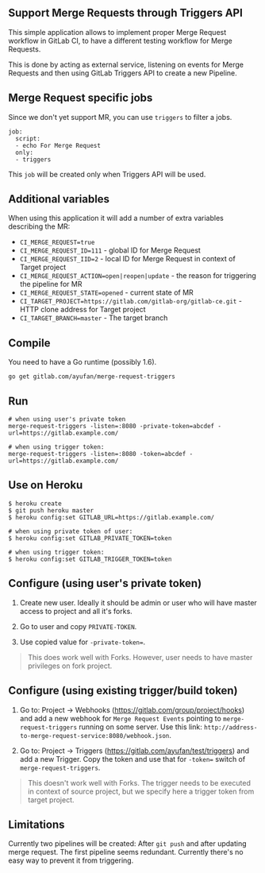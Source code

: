 ## Support Merge Requests through Triggers API

This simple application allows to implement proper Merge Request workflow in GitLab CI,
to have a different testing workflow for Merge Requests.
 
This is done by acting as external service, listening on events
for Merge Requests and then using GitLab Triggers API to create a new Pipeline.

## Merge Request specific jobs

Since we don't yet support MR, you can use `triggers` to filter a jobs.

```
job:
  script:
  - echo For Merge Request
  only:
  - triggers
```

This `job` will be created only when Triggers API will be used.

## Additional variables

When using this application it will add a number of extra variables describing the MR:
- `CI_MERGE_REQUEST=true`
- `CI_MERGE_REQUEST_ID=111` - global ID for Merge Request
- `CI_MERGE_REQUEST_IID=2` - local ID for Merge Request in context of Target project
- `CI_MERGE_REQUEST_ACTION=open|reopen|update` - the reason for triggering the pipeline for MR
- `CI_MERGE_REQUEST_STATE=opened` - current state of MR
- `CI_TARGET_PROJECT=https://gitlab.com/gitlab-org/gitlab-ce.git` - HTTP clone address for Target project
- `CI_TARGET_BRANCH=master` - The target branch

## Compile

You need to have a Go runtime (possibly 1.6).

```
go get gitlab.com/ayufan/merge-request-triggers
```

## Run

```
# when using user's private token
merge-request-triggers -listen=:8080 -private-token=abcdef -url=https://gitlab.example.com/

# when using trigger token:
merge-request-triggers -listen=:8080 -token=abcdef -url=https://gitlab.example.com/
```

## Use on Heroku

```
$ heroku create
$ git push heroku master
$ heroku config:set GITLAB_URL=https://gitlab.example.com/

# when using private token of user:
$ heroku config:set GITLAB_PRIVATE_TOKEN=token

# when using trigger token:
$ heroku config:set GITLAB_TRIGGER_TOKEN=token
```

## Configure (using user's private token)

1. Create new user. Ideally it should be admin or user who will have master access to project and all it's forks.

2. Go to user and copy `PRIVATE-TOKEN`.

3. Use copied value for `-private-token=`.

> This does work well with Forks. However, user needs to have master privileges on fork project.

## Configure (using existing trigger/build token)

1. Go to: Project -> Webhooks (https://gitlab.com/group/project/hooks) and add a new webhook for `Merge Request Events`
pointing to `merge-request-triggers` running on some server. Use this link: `http://address-to-merge-request-service:8080/webhook.json`.

2. Go to: Project -> Triggers (https://gitlab.com/ayufan/test/triggers) and add a new Trigger.
Copy the token and use that for `-token=` switch of `merge-request-triggers`.

> This doesn't work well with Forks. The trigger needs to be executed in context of source project,
  but we specify here a trigger token from target project.

## Limitations

Currently two pipelines will be created: After `git push` and after updating merge request.
The first pipeline seems redundant. Currently there's no easy way to prevent it from triggering.

